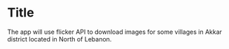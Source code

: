 # Title
The app will use flicker API to download images for some villages in Akkar district located in North of Lebanon. 

# 
